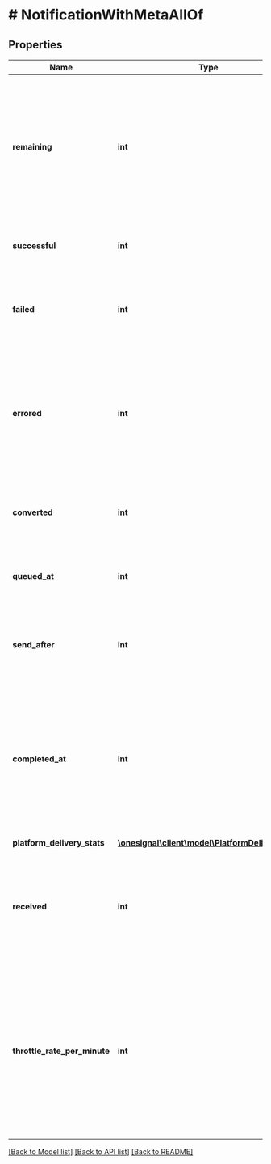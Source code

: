 # # NotificationWithMetaAllOf

## Properties

Name | Type | Description | Notes
------------ | ------------- | ------------- | -------------
**remaining** | **int** | Number of notifications that have not been sent out yet. This can mean either our system is still processing the notification or you have delayed options set. | [optional]
**successful** | **int** | Number of notifications that were successfully delivered. | [optional]
**failed** | **int** | Number of notifications that could not be delivered due to those devices being unsubscribed. | [optional]
**errored** | **int** | Number of notifications that could not be delivered due to an error. You can find more information by viewing the notification in the dashboard. | [optional]
**converted** | **int** | Number of users who have clicked / tapped on your notification. | [optional]
**queued_at** | **int** | Unix timestamp indicating when the notification was created. | [optional]
**send_after** | **int** | Unix timestamp indicating when notification delivery should begin. | [optional]
**completed_at** | **int** | Unix timestamp indicating when notification delivery completed. The delivery duration from start to finish can be calculated with completed_at - send_after. | [optional]
**platform_delivery_stats** | [**\onesignal\client\model\PlatformDeliveryData**](PlatformDeliveryData.md) |  | [optional]
**received** | **int** | Confirmed Deliveries number of devices that received the push notification. Paid Feature Only. Free accounts will see 0. | [optional]
**throttle_rate_per_minute** | **int** | number of push notifications sent per minute. Paid Feature Only. If throttling is not enabled for the app or the notification, and for free accounts, null is returned. Refer to Throttling for more details. | [optional]

[[Back to Model list]](../../README.md#models) [[Back to API list]](../../README.md#endpoints) [[Back to README]](../../README.md)
